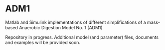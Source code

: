 # ADM1
Matlab and Simulink implementations of different simplifications of a mass-based Anaerobic Digestion Model No. 1 (ADM1)

Repository in progress. Additional model (and parameter) files, documents and examples will be provided soon.
